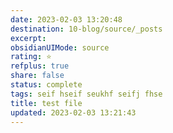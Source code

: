 ```yaml
---
date: 2023-02-03 13:20:48
destination: 10-blog/source/_posts
excerpt: 
obsidianUIMode: source
rating: ⭐
refplus: true
share: false
status: complete 
tags: seif hseif seukhf seifj fhse
title: test file
updated: 2023-02-03 13:21:43
---
```

